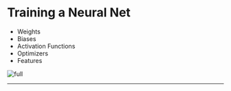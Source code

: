 # Training a Neural Net
* Weights 
* Biases
* Activation Functions
* Optimizers
* Features
 

![full](https://microshak.github.io/MicroNotes/Images/Deep_Learning.gif)

---
